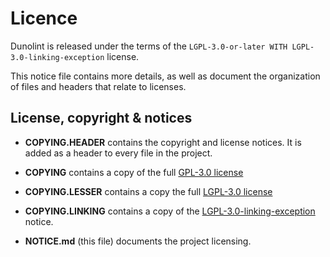 # Licence

Dunolint is released under the terms of the `LGPL-3.0-or-later WITH LGPL-3.0-linking-exception` license.

This notice file contains more details, as well as document the organization of files and headers that relate to licenses.

## License, copyright & notices

- **COPYING.HEADER** contains the copyright and license notices. It is added as a header to every file in the project.

- **COPYING** contains a copy of the full [GPL-3.0 license](https://www.gnu.org/licenses/gpl-3.0.txt)

- **COPYING.LESSER** contains a copy the full [LGPL-3.0 license](https://www.gnu.org/licenses/lgpl-3.0.txt)

- **COPYING.LINKING** contains a copy of the [LGPL-3.0-linking-exception](https://spdx.org/licenses/LGPL-3.0-linking-exception.html) notice.

- **NOTICE.md** (this file) documents the project licensing.
